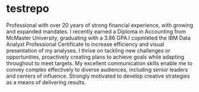 # testrepo
Professional with over 20 years of strong financial experience, with growing and expanded mandates.  I recently earned a Diploma in Accounting from McMaster University, graduating with a 3.86 GPA.I copmleted the IBM Data Analyst Professional Certificate to increase efficiency and visual presentation of my analyses.  I thrive on tackling new challenges or opportunities, proactively creating plans to achieve goals while adapting throughout to meet targets. My excellent communication skills enable me to convey complex effectively to diverse audiences, including senior leaders and centers of influence. Strongly motivated to develop creative strategies as a means of delivering results.  

